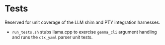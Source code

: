 # Tests

Reserved for unit coverage of the LLM shim and PTY integration harnesses.

- `run_tests.sh` stubs llama.cpp to exercise `gemma_cli` argument handling and runs the `ctx_yaml` parser unit tests.
